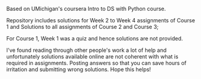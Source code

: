 Based on UMichigan's coursera Intro to DS with Python course.

Repository includes solutions for Week 2 to Week 4 assignments of Course 1 and Solutions to all assignments of Course 2 and Course 3; 

For Course 1, Week 1 was a quiz and hence solutions are not provided. 

I've found reading through other people's work a lot of help and unfortunately solutions available online are not coherent with what is required in assignments. Posting answers so that you can save hours of irritation and submitting wrong solutions.
Hope this helps!
